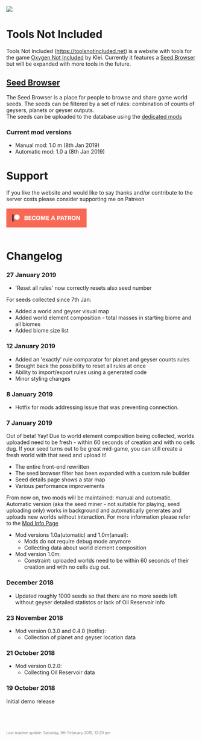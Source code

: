 [![](https://img.shields.io/discord/522855083151720466.svg?label=Discord&style=flat-square)](https://discord.gg/7wNFaVd)  

<a name="tools-not-included"></a>
# Tools Not Included
Tools Not Included (https://toolsnotincluded.net) is a website with tools for the game [Oxygen Not Included](https://klei.com/games/oxygen-not-included) by Klei.
Currently it features a [Seed Browser](#tools-not-included-seed-browser) but will be expanded with more tools in the future.

<a name="tools-not-included-seed-browser-https-toolsnotincluded-net-seeds"></a>
## <a href="https://toolsnotincluded.net/seeds">Seed Browser</a>
The Seed Browser is a place for people to browse and share game world seeds. The seeds can be filtered by a set of rules: combination of counts of geysers, planets or geyser outputs.  
The seeds can be uploaded to the database using the [dedicated mods](https://toolsnotincluded.net/seeds/modinfo)

<a name="tools-not-included-seed-browser-https-toolsnotincluded-net-seeds-current-mod-versions"></a>
### Current mod versions
* Manual mod: 1.0 m (8th Jan 2019)
* Automatic mod: 1.0 a (8th Jan 2019)

<a name="support"></a>
# Support
If you like the website and would like to say thanks and/or contribute to the server costs please consider supporting me on Patreon\
\
[![image](/.README/patreon_button.png)](https://www.patreon.com/bePatron?u=16290546)
\
\
<a name="changelog"></a>
# Changelog
<a name="changelog-january-2019"></a>
### 27 January 2019
* 'Reset all rules' now correctly resets also seed number  

For seeds collected since 7th Jan:
* Added a world and geyser visual map 
* Added world element composition - total masses in starting biome and all biomes
* Added biome size list


<a name="changelog-january-2019-1"></a>
### 12 January 2019
* Added an 'exactly' rule comparator for planet and geyser counts rules
* Brought back the possibility to reset all rules at once
* Ability to import/export rules using a generated code
* Minor styling changes

<a name="changelog-january-2019-2"></a>
### 8 January 2019
* Hotfix for mods addressing issue that was preventing connection.

<a name="changelog-january-2019-3"></a>
### 7 January 2019
Out of beta! Yay! Due to world element composition being collected, worlds uploaded need to be fresh - within 60 seconds of creation and with no cells dug. If your seed turns out to be great mid-game, you can still create a fresh world with that seed and upload it!
* The entire front-end rewritten
* The seed browser filter has been expanded with a custom rule builder
* Seed details page shows a star map
* Various performance improvements

From now on, two mods will be maintained: manual and automatic. Automatic version (aka the seed miner - not suitable for playing, seed uploading only) works in background and automatically generates and uploads new worlds without interaction. For more information please refer to the [Mod Info Page](https://toolsnotincluded.net/seeds/modinfo)
* Mod versions 1.0a(utomatic) and 1.0m(anual):
  * Mods do not require debug mode anymore
  * Collecting data about world element composition
* Mod version 1.0m:
  * Constraint: uploaded worlds need to be within 60 seconds of their creation and with no cells dug out.

<a name="changelog-december-2018"></a>
### December 2018
* Updated roughly 1000 seeds so that there are no more seeds left without geyser detailed statistcs or lack of Oil Reservoir info

<a name="changelog-november-2018"></a>
### 23 November 2018
* Mod version 0.3.0 and 0.4.0 (hotfix):
  * Collection of planet and geyser location data

<a name="changelog-october-2018"></a>
### 21 October 2018
* Mod version 0.2.0:
  * Collecting Oil Reservoir data

<a name="changelog-october-2018-1"></a>
### 19 October 2018
Initial demo release  

\
\
\
<span style="color: gray; font-size: 0.7em;">Last readme update: Saturday, 9th February 2019, 12:29 pm</span>